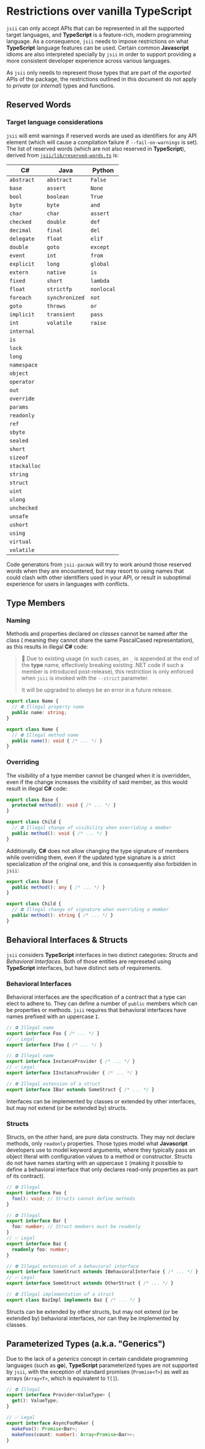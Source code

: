 # Restrictions over vanilla **TypeScript**

`jsii` can only accept APIs that can be represented in all the supported target
languages, and **TypeScript** is a feature-rich, modern programming language. As a
consequence, `jsii` needs to impose restrictions on what **TypeScript** language
features can be used. Certain common **Javascript** idioms are also interpreted
specially by `jsii` in order to support providing a more consistent developer
experience across various languages.

As `jsii` only needs to represent those types that are part of the *exported*
APIs of the package, the restrictions outlined in this document do not apply to
*private* (or *internal*) types and functions.

## Reserved Words

### Target language considerations

`jsii` will emit warnings if reserved words are used as identifiers for any API
element (which will cause a compilation failure if `--fail-on-warnings` is set).
The list of reserved words (which are not also reserved in **TypeScript**),
derived from [`jsii/lib/reserved-words.ts`] is:

**C#**         | **Java**       | **Python**
---------------|----------------|---------------
`abstract`     | `abstract`     | `False`
`base`         | `assert`       | `None`
`bool`         | `boolean`      | `True`
`byte`         | `byte`         | `and`
`char`         | `char`         | `assert`
`checked`      | `double`       | `def`
`decimal`      | `final`        | `del`
`delegate`     | `float`        | `elif`
`double`       | `goto`         | `except`
`event`        | `int`          | `from`
`explicit`     | `long`         | `global`
`extern`       | `native`       | `is`
`fixed`        | `short`        | `lambda`
`float`        | `strictfp`     | `nonlocal`
`foreach`      | `synchronized` | `not`
`goto`         | `throws`       | `or`
`implicit`     | `transient`    | `pass`
`int`          | `volatile`     | `raise`
`internal`     |                |
`is`           |                |
`lock`         |                |
`long`         |                |
`namespace`    |                |
`object`       |                |
`operator`     |                |
`out`          |                |
`override`     |                |
`params`       |                |
`readonly`     |                |
`ref`          |                |
`sbyte`        |                |
`sealed`       |                |
`short`        |                |
`sizeof`       |                |
`stackalloc`   |                |
`string`       |                |
`struct`       |                |
`uint`         |                |
`ulong`        |                |
`unchecked`    |                |
`unsafe`       |                |
`ushort`       |                |
`using`        |                |
`virtual`      |                |
`volatile`     |                |

Code generators from `jsii-pacmak` will try to work around those reserved words
when they are encountered, but may resort to using names that could clash with
other identifiers used in your API, or result in suboptimal experience for
users in languages with conflicts.

[`jsii/lib/reserved-words.ts`]: ../packages/jsii/lib/reserved-words.ts

## Type Members

### Naming

Methods and properties declared on *classes* cannot be named after the class (
meaning they cannot share the same PascalCased representation), as this results
in illegal **C#** code:

> :memo: Due to existing usage (in such cases, an `_` is appended at the end of
> the **type** name, effectively breaking existing .NET code if such a member
> is introduced post-release), this restriction is only enforced when `jsii` is
> invoked with the `--strict` parameter.
>
> It will be upgraded to *always* be an error in a future release.

```ts
export class Name {
  // ⛔️ Illegal property name
  public name: string;
}

export class Name {
  // ⛔️ Illegal method name
  public name(): void { /* ... */ }
}
```

### Overriding

The visibility of a type member cannot be changed when it is overridden, even if
the change increases the visibility of said member, as this would result in
illegal **C#** code:

```ts
export class Base {
  protected method(): void { /* ... */ }
}

export class Child {
  // ⛔️ Illegal change of visibility when overriding a member
  public method(): void { /* ... */ }
}
```

Additionally, **C#** does not allow changing the type signature of members while
overriding them, even if the updated type signature is a strict specialization
of the original one, and this is consequently also forbidden in `jsii`:

```ts
export class Base {
  public method(): any { /* ... */ }
}

export class Child {
  // ⛔️ Illegal change of signature when overriding a member
  public method(): string { /* ... */ }
}
```

## Behavioral Interfaces & Structs

`jsii` considers **TypeScript** interfaces in two distinct categories: *Structs*
and *Behavioral Interfaces*. Both of those entities are represeted using
**TypeScript** interfaces, but have distinct sets of requirements.

### Behavioral Interfaces

Behavioral interfaces are the specification of a contract that a type can elect
to adhere to. They can define a number of `public` members which can be
properties or methods. `jsii` requires that behavioral interfaces have names
prefixed with an uppercase `I`.

```ts
// ⛔️ Illegal name
export interface Foo { /* ... */ }
// ✅ Legal
export interface IFoo { /* ... */ }

// ⛔️ Illegal name
export interface InstanceProvider { /* ... */ }
// ✅ Legal
export interface IInstanceProvider { /* ... */ }

// ⛔️ Illegal extension of a struct
export interface IBar extends SomeStruct { /* ... */ }
```

Interfaces can be implemented by classes or extended by other interfaces, but
may not extend (or be extended by) structs.

### Structs

Structs, on the other hand, are pure data constructs. They may not declare
methods, only `readonly` properties. Those types model what **Javascript**
developers use to model keyword arguments, where they typically pass an object
literal with configuration values to a method or constructor. Structs do not
have names starting with an uppercase `I` (making it possible to define a
behavioral interface that only declares read-only properties as part of its
contract).

```ts
// ⛔️ Illegal
export interface Foo {
  foo(): void; // Structs cannot define methods
}

// ⛔️ Illegal
export interface Bar {
  foo: number; // Struct members must be readonly
}
// ✅ Legal
export interface Baz {
  readonly foo: number;
}

// ⛔️ Illegal extension of a behavioral interface
export interface SomeStruct extends IBehavioralInterface { /* ... */ }
// ✅ Legal
export interface SomeStruct extends OtherStruct { /* ... */ }

// ⛔️ Illegal implementation of a struct
export class BazImpl implements Baz { /* ... */ }
```

Structs can be extended by other structs, but may not extend (or be extended by)
behavioral interfaces, nor can they be implemented by classes.

## Parameterized Types (a.k.a. "Generics")

Due to the lack of a *generics* concept in certain candidate programming
languages (such as **go**), **TypeScript** parameterized types are not
supported by `jsii`, with the exception of standard promises (`Promise<T>`) as
well as arrays (`Array<T>`, which is equivalent to `T[]`).

```ts
// ⛔️ Illegal
export interface Provider<ValueType> {
  get(): ValueType;
}

// ✅ Legal
export interface AsyncFooMaker {
  makeFoo(): Promise<Bar>;
  makeFoos(count: number): Array<Promise<Bar>>;
}
```
